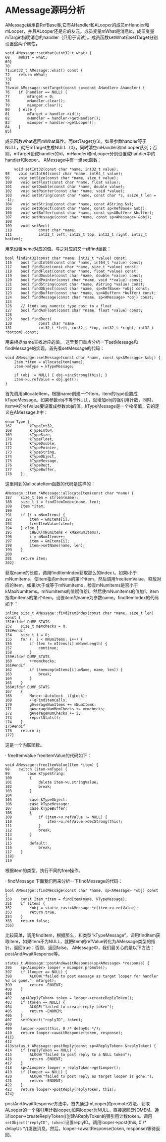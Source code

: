 # AMessage源码分析

AMessage继承自RefBase类,它有AHandler和ALooper的成员mHandler和mLooper，并且ALooper还是它的友元。成员变量mWhat是消息id，成员变量mTarget指明消息的handler（只用于调试）。成员函数setWhat和setTarget分别设置这两个属性。
```
void AMessage::setWhat(uint32_t what) {
68    mWhat = what;
69}
70
71uint32_t AMessage::what() const {
72    return mWhat;
73}
74
75void AMessage::setTarget(const sp<const AHandler> &handler) {
76    if (handler == NULL) {
77        mTarget = 0;
78        mHandler.clear();
79        mLooper.clear();
80    } else {
81        mTarget = handler->id();
82        mHandler = handler->getHandler();
83        mLooper = handler->getLooper();
84    }
85}
```
成员函数what返回mWhat属性。而setTarget方法，如果参数handler等于NULL，就把mTarget生成NULL（0），同时清空mHandler和mLooper队列；否则，mTarget设成handler的id，mHandler和mLooper分别设置成handler中的handler和looper。
AMessage中有一组set函数：
```
	void setInt32(const char *name, int32_t value);
98    void setInt64(const char *name, int64_t value);
99    void setSize(const char *name, size_t value);
100    void setFloat(const char *name, float value);
101    void setDouble(const char *name, double value);
102    void setPointer(const char *name, void *value);
103    void setString(const char *name, const char *s, ssize_t len = -1);
104    void setString(const char *name, const AString &s);
105    void setObject(const char *name, const sp<RefBase> &obj);
106    void setBuffer(const char *name, const sp<ABuffer> &buffer);
107    void setMessage(const char *name, const sp<AMessage> &obj);
108
109    void setRect(
110            const char *name,
111            int32_t left, int32_t top, int32_t right, int32_t bottom);
```
用来设置name对应的值。与之对应的又一组find函数：
```
bool findInt32(const char *name, int32_t *value) const;
116    bool findInt64(const char *name, int64_t *value) const;
117    bool findSize(const char *name, size_t *value) const;
118    bool findFloat(const char *name, float *value) const;
119    bool findDouble(const char *name, double *value) const;
120    bool findPointer(const char *name, void **value) const;
121    bool findString(const char *name, AString *value) const;
122    bool findObject(const char *name, sp<RefBase> *obj) const;
123    bool findBuffer(const char *name, sp<ABuffer> *buffer) const;
124    bool findMessage(const char *name, sp<AMessage> *obj) const;
125
126    // finds any numeric type cast to a float
127    bool findAsFloat(const char *name, float *value) const;
128
129    bool findRect(
130            const char *name,
131            int32_t *left, int32_t *top, int32_t *right, int32_t *bottom) const;
```
用来根据name查找对应的值。
这里我们重点分析一下setMessage和findMessage的实现。首先看setMessage的代码：
```
void AMessage::setMessage(const char *name, const sp<AMessage> &obj) {
    Item *item = allocateItem(name);
    item->mType = kTypeMessage;

    if (obj != NULL) { obj->incStrong(this); }
    item->u.refValue = obj.get();
}
```
首先调用allocateItem，根据name创建一个Item，item的type设置成kTypeMessage。如果参数obj不等于NULL，就增加obj的强引用计数，同时，item中的refValue要设置成参数obj的值。kTypeMessage是一个枚举值，它的定义在AMessage.h中：
```
enum Type {
167        kTypeInt32,
168        kTypeInt64,
169        kTypeSize,
170        kTypeFloat,
171        kTypeDouble,
172        kTypePointer,
173        kTypeString,
174        kTypeObject,
175        kTypeMessage,
176        kTypeRect,
177        kTypeBuffer,
178    };
```
这里用到的allocateItem函数的代码是这样的：
```
AMessage::Item *AMessage::allocateItem(const char *name) {
187    size_t len = strlen(name);
188    size_t i = findItemIndex(name, len);
189    Item *item;
190
191    if (i < mNumItems) {
192        item = &mItems[i];
193        freeItemValue(item);
194    } else {
195        CHECK(mNumItems < kMaxNumItems);
196        i = mNumItems++;
197        item = &mItems[i];
198        item->setName(name, len);
199    }
200
201    return item;
202}
```
获取name的长度，调用findItemIndex获取那么的index i。如果i小于mNumItems，使item指向mItems的第i个item，然后调用freeItemValue，释放对应的item。如果i大于或等于mNumItems，检查mNumItems是否小于kMaxNumItems。mNumItems的值赋值给i，然后使mNumItems的值加1，item指向mItems的第i个item，设置item的name为参数name。findItemIndex的代码如下：
```
inline size_t AMessage::findItemIndex(const char *name, size_t len) const {
151#ifdef DUMP_STATS
152    size_t memchecks = 0;
153#endif
154    size_t i = 0;
155    for (; i < mNumItems; i++) {
156        if (len != mItems[i].mNameLength) {
157            continue;
158        }
159#ifdef DUMP_STATS
160        ++memchecks;
161#endif
162        if (!memcmp(mItems[i].mName, name, len)) {
163            break;
164        }
165    }
166#ifdef DUMP_STATS
167    {
168        Mutex::Autolock _l(gLock);
169        ++gFindItemCalls;
170        gAverageNumItems += mNumItems;
171        gAverageNumMemChecks += memchecks;
172        gAverageNumChecks += i;
173        reportStats();
174    }
175#endif
176    return i;
177}
```
这是一个内联函数。

· freeItemValue
freeItemValue的代码如下：
```
void AMessage::freeItemValue(Item *item) {
98    switch (item->mType) {
99        case kTypeString:
100        {
101            delete item->u.stringValue;
102            break;
103        }
104
105        case kTypeObject:
106        case kTypeMessage:
107        case kTypeBuffer:
108        {
109            if (item->u.refValue != NULL) {
110                item->u.refValue->decStrong(this);
111            }
112            break;
113        }
114
115        default:
116            break;
117    }
118}
119
```
根据item的类型，执行不同的free操作。

· findMessage
下面我们再来分析一下findMessage的代码：
```
bool AMessage::findMessage(const char *name, sp<AMessage> *obj) const {
350    const Item *item = findItem(name, kTypeMessage);
351    if (item) {
352        *obj = static_cast<AMessage *>(item->u.refValue);
353        return true;
354    }
355    return false;
356}
```
比较简单，调用findItem，根据那么，和类型“kTypeMessage”，调用findItem获取item，如果item不为NULL，就把item的refValue转化为AMessage类型的指针，返回true；否则，返回false。
AMessage中，我们最关心的是以下方法：postAndAwaitResponse等。
```
status_t AMessage::postAndAwaitResponse(sp<AMessage> *response) {
396    sp<ALooper> looper = mLooper.promote();
397    if (looper == NULL) {
398        ALOGW("failed to post message as target looper for handler %d is gone.", mTarget);
399        return -ENOENT;
400    }
401
402    sp<AReplyToken> token = looper->createReplyToken();
403    if (token == NULL) {
404        ALOGE("failed to create reply token");
405        return -ENOMEM;
406    }
407    setObject("replyID", token);
408
409    looper->post(this, 0 /* delayUs */);
410    return looper->awaitResponse(token, response);
411}
412
413status_t AMessage::postReply(const sp<AReplyToken> &replyToken) {
414    if (replyToken == NULL) {
415        ALOGW("failed to post reply to a NULL token");
416        return -ENOENT;
417    }
418    sp<ALooper> looper = replyToken->getLooper();
419    if (looper == NULL) {
420        ALOGW("failed to post reply as target looper is gone.");
421        return -ENOENT;
422    }
423    return looper->postReply(replyToken, this);
424}
```
postAndAwaitResponse方法中，首先通过mLooper的promote方法，获取ALooper的一个强引用计数looper,如果looper为NULL，直接返回ENOMEM。通过looper->createReplyToken()创建AReplyToken的强引用计数token。调用`setObject("replyID", token)`设置replyID。调用looper->post(this, 0 /* delayUs */)发送消息，然后，looper->awaitResponse(token, response)等待返回。
